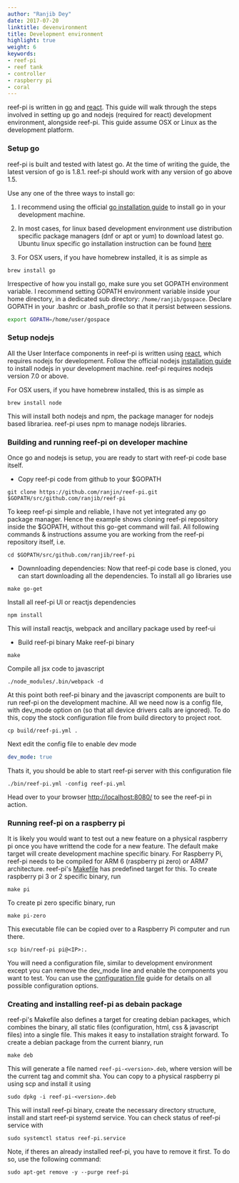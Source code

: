 ```yaml
---
author: "Ranjib Dey"
date: 2017-07-20
linktitle: devenvironment
title: Development environment
highlight: true
weight: 6
keywords:
- reef-pi
- reef tank
- controller
- raspberry pi
- coral
---
```


reef-pi is written in [go](https://golang.org/) and [react](https://facebook.github.io/react/). This guide will walk through the steps involved in
setting up go and nodejs (required for react) development environment, alongside
reef-pi. This guide assume OSX or Linux as the development platform.

### Setup go

reef-pi is built and tested with latest go. At the time of writing the guide, the latest
version of go is 1.8.1. reef-pi should work with any version of go above 1.5.

Use any one of the three ways to install go:

1. I recommend using the official [go installation guide](https://golang.org/doc/install) to install go in your development machine.

2. In most cases, for linux based development environment use distribution specific package managers (dnf or apt or yum) to download
latest go. Ubuntu linux specific go installation instruction can be found [here](https://github.com/golang/go/wiki/Ubuntu)

3. For OSX users, if you have homebrew installed, it is as simple as

```
brew install go
```

Irrespective of how you install go, make sure you set GOPATH environment variable. I recommend setting GOPATH environment variable inside your home
directory, in a dedicated sub directory: `/home/ranjib/gospace`. Declare GOPATH in your .bashrc or .bash_profile so that it persist
between sessions.

```sh
export GOPATH=/home/user/gospace
```

### Setup nodejs

All the User Interface components in reef-pi is written using [react](https://facebook.github.io/react/), which requires nodejs
for development. Follow the official nodejs [installation guide](https://docs.npmjs.com/getting-started/installing-node) to install nodejs in your development machine.
reef-pi requires nodejs version 7.0 or above.

For OSX users, if you have homebrew installed, this is as simple as

```
brew install node
```

This will install both nodejs and npm, the package manager for nodejs based librariea. reef-pi uses npm to manage nodejs libraries.


### Building and running reef-pi on developer machine

Once go and nodejs is setup, you are ready to start with reef-pi code base itself.

- Copy reef-pi code from github to your $GOPATH

```
git clone https://github.com/ranjin/reef-pi.git $GOPATH/src/github.com/ranjib/reef-pi
```

To keep reef-pi simple and reliable, I have not yet integrated any go package manager. Hence the example shows cloning reef-pi repository
inside the $GOPATH, without this go-get command will fail. All following commands & instructions assume you are working from the reef-pi
repository itself, i.e.

```
cd $GOPATH/src/github.com/ranjib/reef-pi
```

- Downnloading dependencies: Now that reef-pi code base is cloned, you can start downloading all the dependencies. To install all go libraries use

```
make go-get
```

Install all reef-pi UI or reactjs dependencies

```
npm install
```

This will install reactjs, webpack and ancillary package used by reef-ui

- Build reef-pi binary
Make reef-pi binary
```
make
```
Compile all jsx code to javascript
```
./node_modules/.bin/webpack -d
```

At this point both reef-pi binary and the javascript components are built to run reef-pi on the development machine. All we need now is a config file, with dev_mode option on (so that all device drivers calls are ignored). To do this, copy the stock configuration file from build directory to project root.

```
cp build/reef-pi.yml .
```
Next edit the config file to enable dev mode

```yaml
dev_mode: true
```

Thats it, you should be able to start reef-pi server with this configuration file
```
./bin/reef-pi.yml -config reef-pi.yml
```
Head over to your browser [http://localhost:8080/](http://localhost:8080) to see the reef-pi in action.


### Running reef-pi on a raspberry pi

It is likely you would want to test out a new feature on a physical raspberry pi once you have writtend the code for a new feature. The default make target will create development machine specific binary. For Raspberry Pi, reef-pi needs to be compiled for ARM 6 (raspberry pi zero) or ARM7 architecture. reef-pi's [Makefile](https://github.com/ranjib/reef-pi/blob/master/Makefile)
has predefined target for this. To create raspberry pi 3 or 2 specific binary, run

```
make pi
```

To create pi zero specific binary, run

```
make pi-zero
```

This executable file can be copied over to a Raspberry Pi computer and run there.

```
scp bin/reef-pi pi@<IP>:.
```

You will need a configuration file, similar to development environment except you can remove the dev_mode line and enable the components you want to test. You can use the [configuration file](https://github.com/ranjib/reef-pi/doc/configuration.md) guide for details on all possible configuration options.


### Creating and installing reef-pi as debain package

reef-pi's Makefile also defines a target for creating debian packages, which combines the binary, all static files (configuration, html, css & javascript files) into a single file. This makes it easy to installation straight forward. To create a debian package from the current bianry, run

```
make deb
```
This will generate a file named `reef-pi-<version>.deb`, where version will be the current tag and commit sha. You can copy to a physical raspberry pi using scp  and install it using

```
sudo dpkg -i reef-pi-<version>.deb
```

This will install reef-pi binary, create the necessary directory structure, install and start reef-pi systemd service. You can check status of reef-pi service with
```
sudo systemctl status reef-pi.service
```

Note, if theres an already installed reef-pi, you have to remove it first. To do so, use the following command:

```
sudo apt-get remove -y --purge reef-pi
```
